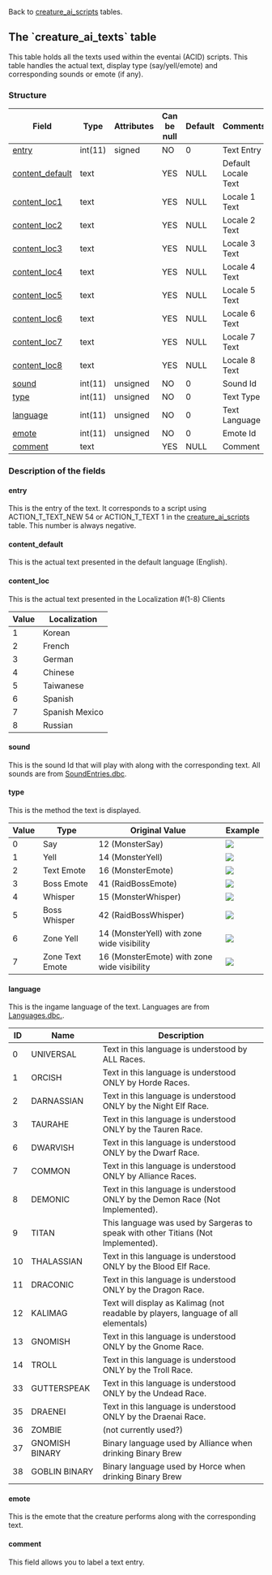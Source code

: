Back to [creature\_ai\_scripts](creature_ai_scripts) tables.

## The \`creature\_ai\_texts\` table

This table holds all the texts used within the eventai (ACID) scripts.
This table handles the actual text, display type (say/yell/emote) and
corresponding sounds or emote (if any).

### Structure

| Field                                                 | Type    | Attributes | Can be null | Default | Comments            |
| ----------------------------------------------------- | ------- | ---------- | ----------- | ------- | ------------------- |
| [entry](creature_ai_texts#entry)                      | int(11) | signed     | NO          | 0       | Text Entry          |
| [content\_default](creature_ai_texts#content_default) | text    |            | YES         | NULL    | Default Locale Text |
| [content\_loc1](creature_ai_texts#content_loc)        | text    |            | YES         | NULL    | Locale 1 Text       |
| [content\_loc2](creature_ai_texts#content_loc)        | text    |            | YES         | NULL    | Locale 2 Text       |
| [content\_loc3](creature_ai_texts#content_loc)        | text    |            | YES         | NULL    | Locale 3 Text       |
| [content\_loc4](creature_ai_texts#content_loc)        | text    |            | YES         | NULL    | Locale 4 Text       |
| [content\_loc5](creature_ai_texts#content_loc)        | text    |            | YES         | NULL    | Locale 5 Text       |
| [content\_loc6](creature_ai_texts#content_loc)        | text    |            | YES         | NULL    | Locale 6 Text       |
| [content\_loc7](creature_ai_texts#content_loc)        | text    |            | YES         | NULL    | Locale 7 Text       |
| [content\_loc8](creature_ai_texts#content_loc)        | text    |            | YES         | NULL    | Locale 8 Text       |
| [sound](creature_ai_texts#sound)                      | int(11) | unsigned   | NO          | 0       | Sound Id            |
| [type](creature_ai_texts#type)                        | int(11) | unsigned   | NO          | 0       | Text Type           |
| [language](creature_ai_texts#language)                | int(11) | unsigned   | NO          | 0       | Text Language       |
| [emote](creature_ai_texts#emote)                      | int(11) | unsigned   | NO          | 0       | Emote Id            |
| [comment](creature_ai_texts#comment)                  | text    |            | YES         | NULL    | Comment             |

### Description of the fields

#### entry

This is the entry of the text. It corresponds to a script using
ACTION\_T\_TEXT\_NEW 54 or ACTION\_T\_TEXT 1 in the
[creature\_ai\_scripts](creature_ai_scripts) table. This number is
always negative.

#### content\_default

This is the actual text presented in the default language (English).

#### content\_loc

This is the actual text presented in the Localization \#(1-8) Clients

| Value | Localization   |
| ----- | -------------- |
| 1     | Korean         |
| 2     | French         |
| 3     | German         |
| 4     | Chinese        |
| 5     | Taiwanese      |
| 6     | Spanish        |
| 7     | Spanish Mexico |
| 8     | Russian        |

#### sound

This is the sound Id that will play with along with the corresponding
text. All sounds are from [SoundEntries.dbc](SoundEntries.dbc).

#### type

This is the method the text is displayed.

| Value | Type            | Original Value                              | Example                                                                                                                                                                                                                                                                                                                                                                                                                                                        |
| ----- | --------------- | ------------------------------------------- | -------------------------------------------------------------------------------------------------------------------------------------------------------------------------------------------------------------------------------------------------------------------------------------------------------------------------------------------------------------------------------------------------------------------------------------------------------------- |
| 0     | Say             | 12 (MonsterSay)                             | ![](https://api.media.atlassian.com/file/4bb2a4e1-1fdf-4491-8bfb-ffa4dd9c53d1/binary?token=eyJhbGciOiJIUzI1NiJ9.eyJpc3MiOiJmNDFkYTNhMC00MmQ0LTRlNmMtOTFmYS1lNjBlM2UyYzY0ZmYiLCJhY2Nlc3MiOnsidXJuOmZpbGVzdG9yZTpmaWxlOjRiYjJhNGUxLTFmZGYtNDQ5MS04YmZiLWZmYTRkZDljNTNkMSI6WyJyZWFkIl19LCJleHAiOjE1NzE0ODg3NDQsIm5iZiI6MTU3MTQwNTc2NH0.CXnc95_c09XLQbH7-GM5HIyc9dpf_DTqA7DiImToPxg&client=f41da3a0-42d4-4e6c-91fa-e60e3e2c64ff&name=Say.png&max-age=2940)         |
| 1     | Yell            | 14 (MonsterYell)                            | ![](https://api.media.atlassian.com/file/62e7a89e-2f8f-494a-96ac-87f5ca116a08/binary?token=eyJhbGciOiJIUzI1NiJ9.eyJpc3MiOiJmNDFkYTNhMC00MmQ0LTRlNmMtOTFmYS1lNjBlM2UyYzY0ZmYiLCJhY2Nlc3MiOnsidXJuOmZpbGVzdG9yZTpmaWxlOjYyZTdhODllLTJmOGYtNDk0YS05NmFjLTg3ZjVjYTExNmEwOCI6WyJyZWFkIl19LCJleHAiOjE1NzE0ODg3NDQsIm5iZiI6MTU3MTQwNTc2NH0.FeiHD-qemeSFAhY9ia3__5n-_RoDBoSLwCJSteMTEi0&client=f41da3a0-42d4-4e6c-91fa-e60e3e2c64ff&name=Yell.png&max-age=2940)        |
| 2     | Text Emote      | 16 (MonsterEmote)                           | ![](https://api.media.atlassian.com/file/3e5105dc-a309-4147-95b2-cb814a52c247/binary?token=eyJhbGciOiJIUzI1NiJ9.eyJpc3MiOiJmNDFkYTNhMC00MmQ0LTRlNmMtOTFmYS1lNjBlM2UyYzY0ZmYiLCJhY2Nlc3MiOnsidXJuOmZpbGVzdG9yZTpmaWxlOjNlNTEwNWRjLWEzMDktNDE0Ny05NWIyLWNiODE0YTUyYzI0NyI6WyJyZWFkIl19LCJleHAiOjE1NzE0ODg3NDQsIm5iZiI6MTU3MTQwNTc2NH0.Xbn3xJxVugr9Wtz01JZXrX0GuKAiQNivKQhp7LEegzk&client=f41da3a0-42d4-4e6c-91fa-e60e3e2c64ff&name=Emote.png&max-age=2940)       |
| 3     | Boss Emote      | 41 (RaidBossEmote)                          | ![](https://api.media.atlassian.com/file/73565156-c9d9-442c-97a4-6bfdf41f6eaa/binary?token=eyJhbGciOiJIUzI1NiJ9.eyJpc3MiOiJmNDFkYTNhMC00MmQ0LTRlNmMtOTFmYS1lNjBlM2UyYzY0ZmYiLCJhY2Nlc3MiOnsidXJuOmZpbGVzdG9yZTpmaWxlOjczNTY1MTU2LWM5ZDktNDQyYy05N2E0LTZiZmRmNDFmNmVhYSI6WyJyZWFkIl19LCJleHAiOjE1NzE0ODg3NDQsIm5iZiI6MTU3MTQwNTc2NH0.a81mSvfUf5q4tTZCHUOp-wAdA50p4DtSgRYmMTEOiR4&client=f41da3a0-42d4-4e6c-91fa-e60e3e2c64ff&name=BossEmote.png&max-age=2940)   |
| 4     | Whisper         | 15 (MonsterWhisper)                         | ![](https://api.media.atlassian.com/file/f083d843-9783-4ac7-abbd-6dc497b5fefb/binary?token=eyJhbGciOiJIUzI1NiJ9.eyJpc3MiOiJmNDFkYTNhMC00MmQ0LTRlNmMtOTFmYS1lNjBlM2UyYzY0ZmYiLCJhY2Nlc3MiOnsidXJuOmZpbGVzdG9yZTpmaWxlOmYwODNkODQzLTk3ODMtNGFjNy1hYmJkLTZkYzQ5N2I1ZmVmYiI6WyJyZWFkIl19LCJleHAiOjE1NzE0ODg3NDQsIm5iZiI6MTU3MTQwNTc2NH0.Zm2c89k4c_AHMsr6GCzS27EsAavH4QQHqStt3Am1BsQ&client=f41da3a0-42d4-4e6c-91fa-e60e3e2c64ff&name=Whisper.png&max-age=2940)     |
| 5     | Boss Whisper    | 42 (RaidBossWhisper)                        | ![](https://api.media.atlassian.com/file/9e81e115-8dc0-4f6b-bf03-478d4254c0e5/binary?token=eyJhbGciOiJIUzI1NiJ9.eyJpc3MiOiJmNDFkYTNhMC00MmQ0LTRlNmMtOTFmYS1lNjBlM2UyYzY0ZmYiLCJhY2Nlc3MiOnsidXJuOmZpbGVzdG9yZTpmaWxlOjllODFlMTE1LThkYzAtNGY2Yi1iZjAzLTQ3OGQ0MjU0YzBlNSI6WyJyZWFkIl19LCJleHAiOjE1NzE0ODg3NDQsIm5iZiI6MTU3MTQwNTc2NH0.3vT7zpFOJQZevi7PMSJk-Ki1kYJ7w7gD0Rnc9yWuWAg&client=f41da3a0-42d4-4e6c-91fa-e60e3e2c64ff&name=BossWhisper.png&max-age=2940) |
| 6     | Zone Yell       | 14 (MonsterYell) with zone wide visibility  | ![](https://api.media.atlassian.com/file/62e7a89e-2f8f-494a-96ac-87f5ca116a08/binary?token=eyJhbGciOiJIUzI1NiJ9.eyJpc3MiOiJmNDFkYTNhMC00MmQ0LTRlNmMtOTFmYS1lNjBlM2UyYzY0ZmYiLCJhY2Nlc3MiOnsidXJuOmZpbGVzdG9yZTpmaWxlOjYyZTdhODllLTJmOGYtNDk0YS05NmFjLTg3ZjVjYTExNmEwOCI6WyJyZWFkIl19LCJleHAiOjE1NzE0ODg3NDQsIm5iZiI6MTU3MTQwNTc2NH0.FeiHD-qemeSFAhY9ia3__5n-_RoDBoSLwCJSteMTEi0&client=f41da3a0-42d4-4e6c-91fa-e60e3e2c64ff&name=Yell.png&max-age=2940)        |
| 7     | Zone Text Emote | 16 (MonsterEmote) with zone wide visibility | ![](https://api.media.atlassian.com/file/73565156-c9d9-442c-97a4-6bfdf41f6eaa/binary?token=eyJhbGciOiJIUzI1NiJ9.eyJpc3MiOiJmNDFkYTNhMC00MmQ0LTRlNmMtOTFmYS1lNjBlM2UyYzY0ZmYiLCJhY2Nlc3MiOnsidXJuOmZpbGVzdG9yZTpmaWxlOjczNTY1MTU2LWM5ZDktNDQyYy05N2E0LTZiZmRmNDFmNmVhYSI6WyJyZWFkIl19LCJleHAiOjE1NzE0ODg3NDQsIm5iZiI6MTU3MTQwNTc2NH0.a81mSvfUf5q4tTZCHUOp-wAdA50p4DtSgRYmMTEOiR4&client=f41da3a0-42d4-4e6c-91fa-e60e3e2c64ff&name=BossEmote.png&max-age=2940)   |

#### language

This is the ingame language of the text. Languages are from
[Languages.dbc.](Languages.dbc).

| ID | Name           | Description                                                                        |
| -- | -------------- | ---------------------------------------------------------------------------------- |
| 0  | UNIVERSAL      | Text in this language is understood by ALL Races.                                  |
| 1  | ORCISH         | Text in this language is understood ONLY by Horde Races.                           |
| 2  | DARNASSIAN     | Text in this language is understood ONLY by the Night Elf Race.                    |
| 3  | TAURAHE        | Text in this language is understood ONLY by the Tauren Race.                       |
| 6  | DWARVISH       | Text in this language is understood ONLY by the Dwarf Race.                        |
| 7  | COMMON         | Text in this language is understood ONLY by Alliance Races.                        |
| 8  | DEMONIC        | Text in this language is understood ONLY by the Demon Race (Not Implemented).      |
| 9  | TITAN          | This language was used by Sargeras to speak with other Titians (Not Implemented).  |
| 10 | THALASSIAN     | Text in this language is understood ONLY by the Blood Elf Race.                    |
| 11 | DRACONIC       | Text in this language is understood ONLY by the Dragon Race.                       |
| 12 | KALIMAG        | Text will display as Kalimag (not readable by players, language of all elementals) |
| 13 | GNOMISH        | Text in this language is understood ONLY by the Gnome Race.                        |
| 14 | TROLL          | Text in this language is understood ONLY by the Troll Race.                        |
| 33 | GUTTERSPEAK    | Text in this language is understood ONLY by the Undead Race.                       |
| 35 | DRAENEI        | Text in this language is understood ONLY by the Draenai Race.                      |
| 36 | ZOMBIE         | (not currently used?)                                                              |
| 37 | GNOMISH BINARY | Binary language used by Alliance when drinking Binary Brew                         |
| 38 | GOBLIN BINARY  | Binary language used by Horce when drinking Binary Brew                            |

#### emote

This is the emote that the creature performs along with the
corresponding text.

#### comment

This field allows you to label a text entry.
